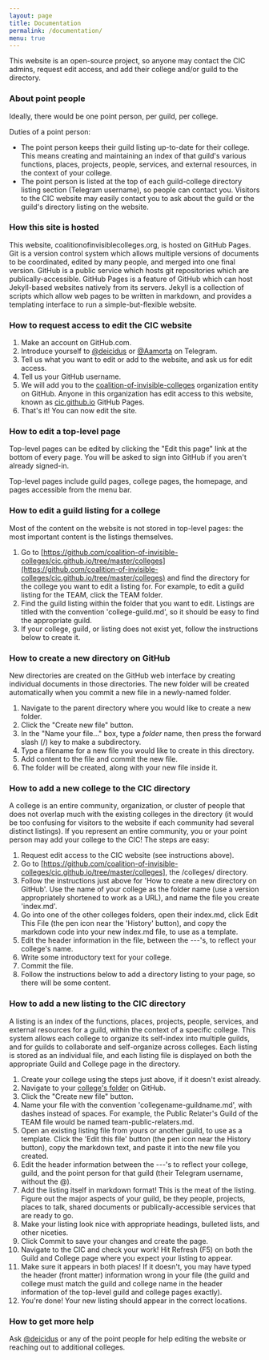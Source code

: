 ```yaml
---
layout: page
title: Documentation
permalink: /documentation/
menu: true
---
```

This website is an open-source project, so anyone may contact the CIC admins, request edit access, and add their college and/or guild to the directory.

### About point people

Ideally, there would be one point person, per guild, per college.

Duties of a point person:

* The point person keeps their guild listing up-to-date for their college. This means creating and maintaining an index of that guild's various functions, places, projects, people, services, and external resources, in the context of your college.
* The point person is listed at the top of each guild-college directory listing section (Telegram username), so people can contact you. Visitors to the CIC website may easily contact you to ask about the guild or the guild's directory listing on the website.

### How this site is hosted

This website, coalitionofinvisiblecolleges.org, is hosted on GitHub Pages. Git is a version control system which allows multiple versions of documents to be coordinated, edited by many people, and merged into one final version. GitHub is a public service which hosts git repositories which are publically-accessible. GitHub Pages is a feature of GitHub which can host Jekyll-based websites natively from its servers. Jekyll is a collection of scripts which allow web pages to be written in markdown, and provides a templating interface to run a simple-but-flexible website.

### How to request access to edit the CIC website

1. Make an account on GitHub.com.
2. Introduce yourself to [@deicidus](http://telegram.me/deicidus) or [@Aamorta](http://telegram.me/Aamorta) on Telegram.
3. Tell us what you want to edit or add to the website, and ask us for edit access.
4. Tell us your GitHub username.
5. We will add you to the [coalition-of-invisible-colleges](https://github.com/coalition-of-invisible-colleges) organization entity on GitHub. Anyone in this organization has edit access to this website, known as [cic.github.io](https://github.com/coalition-of-invisible-colleges/cic.github.io) GitHub Pages.
6. That's it! You can now edit the site.

### How to edit a top-level page

Top-level pages can be edited by clicking the "Edit this page" link at the bottom of every page. You will be asked to sign into GitHub if you aren't already signed-in.

Top-level pages include guild pages, college pages, the homepage, and pages accessible from the menu bar.

### How to edit a guild listing for a college

Most of the content on the website is not stored in top-level pages: the most important content is the listings themselves.

1. Go to [https://github.com/coalition-of-invisible-colleges/cic.github.io/tree/master/colleges](https://github.com/coalition-of-invisible-colleges/cic.github.io/tree/master/colleges) and find the directory for the college you want to edit a listing for. For example, to edit a guild listing for the TEAM, click the TEAM folder.
2. Find the guild listing within the folder that you want to edit. Listings are titled with the convention 'college-guild.md', so it should be easy to find the appropriate guild.
3. If your college, guild, or listing does not exist yet, follow the instructions below to create it.

### How to create a new directory on GitHub

New directories are created on the GitHub web interface by creating individual documents in those directories. The new folder will be created automatically when you commit a new file in a newly-named folder.

1. Navigate to the parent directory where you would like to create a new folder.
2. Click the "Create new file" button.
3. In the "Name your file..." box, type a *folder* name, then press the forward slash (/) key to make a subdirectory.
4. Type a filename for a new file you would like to create in this directory.
5. Add content to the file and commit the new file.
6. The folder will be created, along with your new file inside it.

### How to add a new college to the CIC directory

A college is an entire community, organization, or cluster of people that does not overlap much with the existing colleges in the directory (it would be too confusing for visitors to the website if each community had several distinct listings). If you represent an entire community, you or your point person may add your college to the CIC! The steps are easy:

1. Request edit access to the CIC website (see instructions above).
2. Go to [https://github.com/coalition-of-invisible-colleges/cic.github.io/tree/master/colleges], the /colleges/ directory.
3. Follow the instructions just above for 'How to create a new directory on GitHub'. Use the name of your college as the folder name (use a version appropriately shortened to work as a URL), and name the file you create 'index.md'.
4. Go into one of the other colleges folders, open their index.md, click Edit This File (the pen icon near the 'History' button), and copy the markdown code into your new index.md file, to use as a template.
5. Edit the header information in the file, between the ---'s, to reflect your college's name.
6. Write some introductory text for your college.
7. Commit the file.
8. Follow the instructions below to add a directory listing to your page, so there will be some content.

### How to add a new listing to the CIC directory

A listing is an index of the functions, places, projects, people, services, and external resources for a guild, within the context of a specific college. This system allows each college to organize its self-index into multiple guilds, and for guilds to collaborate and self-organize across colleges. Each listing is stored as an individual file, and each listing file is displayed on both the appropriate Guild and College page in the directory.

1. Create your college using the steps just above, if it doesn't exist already.
2. Navigate to your [college's folder](https://github.com/coalition-of-invisible-colleges/cic.github.io/tree/master/colleges) on GitHub.
3. Click the "Create new file" button.
4. Name your file with the convention 'collegename-guildname.md', with dashes instead of spaces. For example, the Public Relater's Guild of the TEAM file would be named team-public-relaters.md.
5. Open an existing listing file from yours or another guild, to use as a template. Click the 'Edit this file' button (the pen icon near the History button), copy the markdown text, and paste it into the new file you created.
6. Edit the header information between the ---'s to reflect your college, guild, and the point person for that guild (their Telegram username, without the @).
7. Add the listing itself in markdown format! This is the meat of the listing. Figure out the major aspects of your guild, be they people, projects, places to talk, shared documents or publically-accessible services that are ready to go.
8. Make your listing look nice with appropriate headings, bulleted lists, and other niceties.
9. Click Commit to save your changes and create the page.
10. Navigate to the CIC and check your work! Hit Refresh (F5) on both the Guild and College page where you expect your listing to appear.
11. Make sure it appears in both places! If it doesn't, you may have typed the header (front matter) information wrong in your file (the guild and college must match the guild and college name in the header information of the top-level guild and college pages exactly).
12. You're done! Your new listing should appear in the correct locations.

### How to get more help

Ask [@deicidus](http://telegram.me/deicidus) or any of the point people for help editing the website or reaching out to additional colleges.
